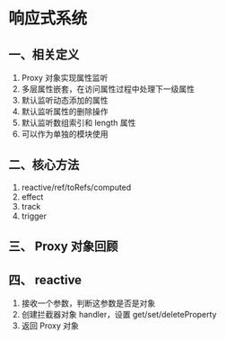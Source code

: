 # 响应式系统

## 一、相关定义

1. Proxy 对象实现属性监听
2. 多层属性嵌套，在访问属性过程中处理下一级属性
3. 默认监听动态添加的属性
4. 默认监听属性的删除操作
5. 默认监听数组索引和 length 属性
6. 可以作为单独的模块使用

## 二、核心方法

1. reactive/ref/toRefs/computed
2. effect
3. track
4. trigger

## 三、 Proxy 对象回顾

## 四、 reactive

1. 接收一个参数，判断这参数是否是对象
2. 创建拦截器对象 handler，设置 get/set/deleteProperty
3. 返回 Proxy 对象
